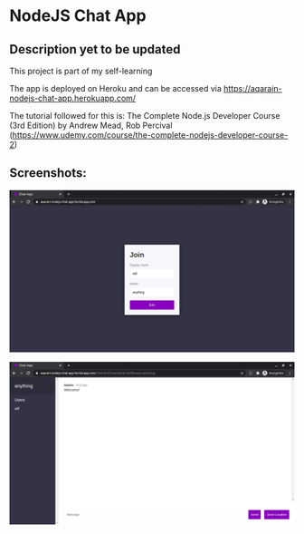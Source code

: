 # NodeJS Chat App

## Description yet to be updated

This project is part of my self-learning

The app is deployed on Heroku and can be accessed via https://aqarain-nodejs-chat-app.herokuapp.com/

The tutorial followed for this is: The Complete Node.js Developer Course (3rd Edition) by Andrew Mead, Rob Percival (https://www.udemy.com/course/the-complete-nodejs-developer-course-2)

## Screenshots:

![](public/img/heroku-main-page.jpg)

![](public/img/heroku-chat-page.jpg)

